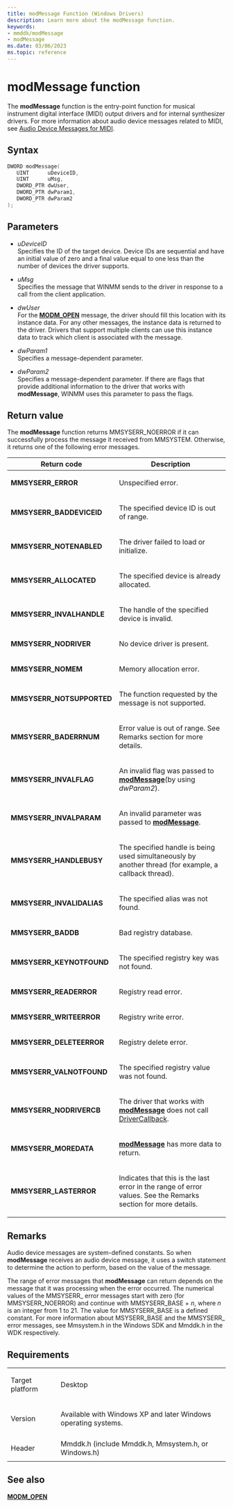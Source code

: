 ```yaml
---
title: modMessage Function (Windows Drivers)
description: Learn more about the modMessage function.
keywords:
- mmddk/modMessage
- modMessage
ms.date: 03/06/2023
ms.topic: reference
---
```


# modMessage function

The **modMessage** function is the entry-point function for musical instrument digital interface (MIDI) output drivers and for internal synthesizer drivers. For more information about audio device messages related to MIDI, see [Audio Device Messages for MIDI](https://msdn.microsoft.com/library/ff536194\(v=vs.85\)).

## Syntax

``` c++
DWORD modMessage(
   UINT      uDeviceID,
   UINT      uMsg,
   DWORD_PTR dwUser,
   DWORD_PTR dwParam1,
   DWORD_PTR dwParam2
);
```

## Parameters

- *uDeviceID*  
  Specifies the ID of the target device. Device IDs are sequential and have an initial value of zero and a final value equal to one less than the number of devices the driver supports.

- *uMsg*  
  Specifies the message that WINMM sends to the driver in response to a call from the client application.

- *dwUser*  
  For the [**MODM\_OPEN**](modm-open.md) message, the driver should fill this location with its instance data. For any other messages, the instance data is returned to the driver. Drivers that support multiple clients can use this instance data to track which client is associated with the message.

- *dwParam1*  
  Specifies a message-dependent parameter.

- *dwParam2*  
  Specifies a message-dependent parameter. If there are flags that provide additional information to the driver that works with **modMessage**, WINMM uses this parameter to pass the flags.

## Return value

The **modMessage** function returns MMSYSERR\_NOERROR if it can successfully process the message it received from MMSYSTEM. Otherwise, it returns one of the following error messages.

<table>
<thead>
<tr class="header">
<th>Return code</th>
<th>Description</th>
</tr>
</thead>
<tbody>
<tr class="odd">
<td><strong>MMSYSERR_ERROR</strong></td>
<td><p>Unspecified error.</p></td>
</tr>
<tr class="even">
<td><strong>MMSYSERR_BADDEVICEID</strong></td>
<td><p>The specified device ID is out of range.</p></td>
</tr>
<tr class="odd">
<td><strong>MMSYSERR_NOTENABLED</strong></td>
<td><p>The driver failed to load or initialize.</p></td>
</tr>
<tr class="even">
<td><strong>MMSYSERR_ALLOCATED</strong></td>
<td><p>The specified device is already allocated.</p></td>
</tr>
<tr class="odd">
<td><strong>MMSYSERR_INVALHANDLE</strong></td>
<td><p>The handle of the specified device is invalid.</p></td>
</tr>
<tr class="even">
<td><strong>MMSYSERR_NODRIVER</strong></td>
<td><p>No device driver is present.</p></td>
</tr>
<tr class="odd">
<td><strong>MMSYSERR_NOMEM</strong></td>
<td><p>Memory allocation error.</p></td>
</tr>
<tr class="even">
<td><strong>MMSYSERR_NOTSUPPORTED</strong></td>
<td><p>The function requested by the message is not supported.</p></td>
</tr>
<tr class="odd">
<td><strong>MMSYSERR_BADERRNUM</strong></td>
<td><p>Error value is out of range. See Remarks section for more details.</p></td>
</tr>
<tr class="even">
<td><strong>MMSYSERR_INVALFLAG</strong></td>
<td><p>An invalid flag was passed to <a href="mod-message.md"><strong>modMessage</strong></a>(by using <em>dwParam2</em>).</p></td>
</tr>
<tr class="odd">
<td><strong>MMSYSERR_INVALPARAM</strong></td>
<td><p>An invalid parameter was passed to <a href="mod-message.md"><strong>modMessage</strong></a>.</p></td>
</tr>
<tr class="even">
<td><strong>MMSYSERR_HANDLEBUSY</strong></td>
<td><p>The specified handle is being used simultaneously by another thread (for example, a callback thread).</p></td>
</tr>
<tr class="odd">
<td><strong>MMSYSERR_INVALIDALIAS</strong></td>
<td><p>The specified alias was not found.</p></td>
</tr>
<tr class="even">
<td><strong>MMSYSERR_BADDB</strong></td>
<td><p>Bad registry database.</p></td>
</tr>
<tr class="odd">
<td><strong>MMSYSERR_KEYNOTFOUND</strong></td>
<td><p>The specified registry key was not found.</p></td>
</tr>
<tr class="even">
<td><strong>MMSYSERR_READERROR</strong></td>
<td><p>Registry read error.</p></td>
</tr>
<tr class="odd">
<td><strong>MMSYSERR_WRITEERROR</strong></td>
<td><p>Registry write error.</p></td>
</tr>
<tr class="even">
<td><strong>MMSYSERR_DELETEERROR</strong></td>
<td><p>Registry delete error.</p></td>
</tr>
<tr class="odd">
<td><strong>MMSYSERR_VALNOTFOUND</strong></td>
<td><p>The specified registry value was not found.</p></td>
</tr>
<tr class="even">
<td><strong>MMSYSERR_NODRIVERCB</strong></td>
<td><p>The driver that works with <a href="mod-message.md"><strong>modMessage</strong></a> does not call <a href="/windows/win32/api/mmiscapi/nf-mmiscapi-drivercallback">DriverCallback</a>.</p></td>
</tr>
<tr class="odd">
<td><strong>MMSYSERR_MOREDATA</strong></td>
<td><p><a href="mod-message.md"><strong>modMessage</strong></a> has more data to return.</p></td>
</tr>
<tr class="even">
<td><strong>MMSYSERR_LASTERROR</strong></td>
<td><p>Indicates that this is the last error in the range of error values. See the Remarks section for more details.</p></td>
</tr>
</tbody>
</table>

## Remarks

Audio device messages are system-defined constants. So when **modMessage** receives an audio device message, it uses a switch statement to determine the action to perform, based on the value of the message.

The range of error messages that **modMessage** can return depends on the message that it was processing when the error occurred. The numerical values of the MMSYSERR\_ error messages start with zero (for MMSYSERR\_NOERROR) and continue with MMSYSERR\_BASE + *n*, where *n* is an integer from 1 to 21. The value for MMSYSERR\_BASE is a defined constant. For more information about MSYSERR\_BASE and the MMSYSERR\_ error messages, see Mmsystem.h in the Windows SDK and Mmddk.h in the WDK respectively.

## Requirements

<table>
<tbody>
<tr class="odd">
<td><p>Target platform</p></td>
<td>Desktop</td>
</tr>
<tr class="even">
<td><p>Version</p></td>
<td><p>Available with Windows XP and later Windows operating systems.</p></td>
</tr>
<tr class="odd">
<td><p>Header</p></td>
<td>Mmddk.h (include Mmddk.h, Mmsystem.h, or Windows.h)</td>
</tr>
</tbody>
</table>

## See also

[**MODM\_OPEN**](modm-open.md)
